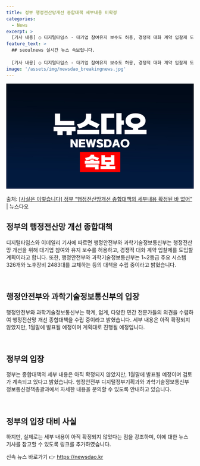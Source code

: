 ```yaml
---
title: 정부 행정전산망개선 종합대책 세부내용 미확정
categories:
  - News
excerpt: >
  [기사 내용] ○ 디지털타임스 - 대기업 참여유지 보수도 허용, 경쟁적 대화 계약 입찰제 도입 등 ○ 이데일…
feature_text: >
  ## seoulnews 실시간 뉴스 속보입니다.

  [기사 내용] ○ 디지털타임스 - 대기업 참여유지 보수도 허용, 경쟁적 대화 계약 입찰제 도입 등 ○ 이데일…
image: '/assets/img/newsdao_breakingnews.jpg'
---
```


![뉴스다오 속보](/assets/img/newsdao_breakingnews.jpg)

<p>출처: <a href="https://newsdao.kr/3080" rel="dofollow">[사실은 이렇습니다] 정부 “행정전산망개선 종합대책의 세부내용 확정된 바 없어”</a> | 뉴스다오</p>

<h2 data-ke-size="size26">정부의 행정전산망 개선 종합대책</h2>
디지털타임스와 이데일리 기사에 따르면 행정안전부와 과학기술정보통신부는 행정전산망 개선을 위해 대기업 참여와 유지 보수를 허용하고, 경쟁적 대화 계약 입찰제를 도입할 계획이라고 합니다. 또한, 행정안전부와 과학기술정보통신부는 1~2등급 주요 시스템 326개와 노후장비 2483대를 교체하는 등의 대책을 수립 중이라고 밝혔습니다.

<p data-ke-size="size16">&nbsp;</p>


<h2 data-ke-size="size26">행정안전부와 과학기술정보통신부의 입장</h2>
행정안전부와 과학기술정보통신부는 학계, 업계, 다양한 민간 전문가들의 의견을 수렴하여 행정전산망 개선 종합대책을 수립 중이라고 밝혔습니다. 세부 내용은 아직 확정되지 않았지만, 1월말에 발표될 예정이며 계획대로 진행될 예정입니다.

<p data-ke-size="size16">&nbsp;</p>


<h2 data-ke-size="size26">정부의 입장</h2>
정부는 종합대책의 세부 내용은 아직 확정되지 않았지만, 1월말에 발표될 예정이며 검토가 계속되고 있다고 밝혔습니다. 행정안전부 디지털정부기획과와 과학기술정보통신부 정보통신정책총괄과에서 자세한 내용을 문의할 수 있도록 안내하고 있습니다.

<p data-ke-size="size16">&nbsp;</p>


<h2 data-ke-size="size26">정부의 입장 대비 사실</h2>
하지만, 실제로는 세부 내용이 아직 확정되지 않았다는 점을 강조하며, 이에 대한 뉴스 기사를 참고할 수 있도록 링크를 추가하였습니다. 

신속 뉴스 바로가기 👉 <a href="https://newsdao.kr" rel="dofollow">https://newsdao.kr</a>


